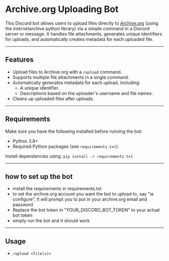 # Archive.org Uploading Bot

This Discord bot allows users to upload files directly to [Archive.org](https://archive.org) (using the internetarchive python library) via a simple command in a Discord server or message. It handles file attachments, generates unique identifiers for uploads, and automatically creates metadata for each uploaded file.

---

## Features

- Upload files to Archive.org with a `/upload` command.
- Supports multiple file attachments in a single command.
- Automatically generates metadata for each upload, including:
  - A unique identifier.
  - Descriptions based on the uploader's username and file names.
- Cleans up uploaded files after uploads.

---

## Requirements

Make sure you have the following installed before running the bot:

- Python 3.8+
- Required Python packages (see `requirements.txt`).

Install dependencies using:
`pip install -r requirements.txt`

---

## how to set up the bot

- install the requirements in requirements.txt
- to set the archive.org account you want the bot to upload to, say "ia configure", it will prompt you to put in your archive.org email and password
- Replace the bot token in "YOUR_DISCORD_BOT_TOKEN" to your actual bot token
- simply run the bot and it should work

---

## Usage

- `/upload <file(s)>`
